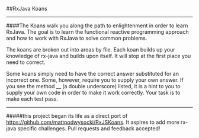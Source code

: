 ##RxJava Koans
___
####The Koans walk you along the path to enlightenment in order to learn RxJava. The goal is to learn the functional reactive programming approach and how to work with RxJava to solve common problems.

The koans are broken out into areas by file. Each koan builds up your knowledge of rx-java and builds upon itself. It will stop at the first place you need to correct.

Some koans simply need to have the correct answer substituted for an incorrect one. Some, however, require you to supply your own answer. If you see the method __ (a double underscore) listed, it is a hint to you to supply your own code in order to make it work correctly. Your task is to make each test pass. 

___
#####this project began its life as a direct port of https://github.com/mattpodwysocki/RxJSKoans. It aspires to add more rx-java specific challenges. Pull requests and feedback accepted!

